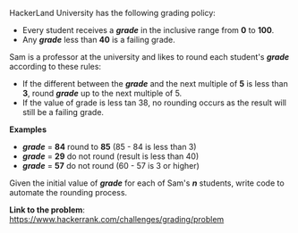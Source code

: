 HackerLand University has the following grading policy:
* Every student receives a **_grade_** in the inclusive range from **0** to **100**.
* Any **_grade_** less than **40** is a failing grade.

Sam is a professor at the university and likes to round each student's **_grade_** according to these rules:
* If the different between the **_grade_** and the next multiple of **5** is less than **3**, round **_grade_** up to the next multiple of 5.
* If the value of grade is less tan 38, no rounding occurs as the result will still be a failing grade.

**Examples**
* **_grade_** = **84** round to **85** (85 - 84 is less than 3)
* **_grade_** = **29** do not round (result is less than 40)
* **_grade_** = **57** do not round (60 - 57 is 3 or higher)

Given the initial value of **_grade_** for each of Sam's **_n_** students, write code to automate the rounding process.

**Link to the problem**: https://www.hackerrank.com/challenges/grading/problem